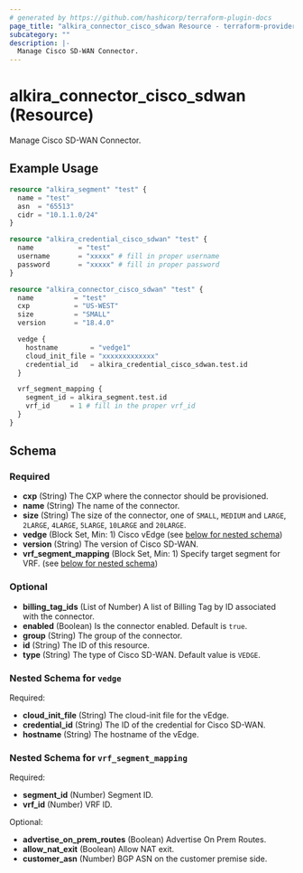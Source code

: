 ```yaml
---
# generated by https://github.com/hashicorp/terraform-plugin-docs
page_title: "alkira_connector_cisco_sdwan Resource - terraform-provider-alkira"
subcategory: ""
description: |-
  Manage Cisco SD-WAN Connector.
---
```


# alkira_connector_cisco_sdwan (Resource)

Manage Cisco SD-WAN Connector.

## Example Usage

```terraform
resource "alkira_segment" "test" {
  name = "test"
  asn  = "65513"
  cidr = "10.1.1.0/24"
}

resource "alkira_credential_cisco_sdwan" "test" {
  name           = "test"
  username       = "xxxxx" # fill in proper username
  password       = "xxxxx" # fill in proper password
}

resource "alkira_connector_cisco_sdwan" "test" {
  name          = "test"
  cxp           = "US-WEST"
  size          = "SMALL"
  version       = "18.4.0"

  vedge {
    hostname        = "vedge1"
    cloud_init_file = "xxxxxxxxxxxxx"
    credential_id   = alkira_credential_cisco_sdwan.test.id
  }

  vrf_segment_mapping {
    segment_id = alkira_segment.test.id
    vrf_id     = 1 # fill in the proper vrf_id
  }
}
```

<!-- schema generated by tfplugindocs -->
## Schema

### Required

- **cxp** (String) The CXP where the connector should be provisioned.
- **name** (String) The name of the connector.
- **size** (String) The size of the connector, one of `SMALL`, `MEDIUM` and `LARGE`, `2LARGE`, `4LARGE`, `5LARGE`, `10LARGE` and `20LARGE`.
- **vedge** (Block Set, Min: 1) Cisco vEdge (see [below for nested schema](#nestedblock--vedge))
- **version** (String) The version of Cisco SD-WAN.
- **vrf_segment_mapping** (Block Set, Min: 1) Specify target segment for VRF. (see [below for nested schema](#nestedblock--vrf_segment_mapping))

### Optional

- **billing_tag_ids** (List of Number) A list of Billing Tag by ID associated with the connector.
- **enabled** (Boolean) Is the connector enabled. Default is `true`.
- **group** (String) The group of the connector.
- **id** (String) The ID of this resource.
- **type** (String) The type of Cisco SD-WAN. Default value is `VEDGE`.

<a id="nestedblock--vedge"></a>
### Nested Schema for `vedge`

Required:

- **cloud_init_file** (String) The cloud-init file for the vEdge.
- **credential_id** (String) The ID of the credential for Cisco SD-WAN.
- **hostname** (String) The hostname of the vEdge.


<a id="nestedblock--vrf_segment_mapping"></a>
### Nested Schema for `vrf_segment_mapping`

Required:

- **segment_id** (Number) Segment ID.
- **vrf_id** (Number) VRF ID.

Optional:

- **advertise_on_prem_routes** (Boolean) Advertise On Prem Routes.
- **allow_nat_exit** (Boolean) Allow NAT exit.
- **customer_asn** (Number) BGP ASN on the customer premise side.


